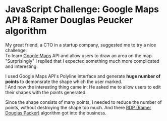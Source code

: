 # JavaScript Challenge: Google Maps API & Ramer Douglas Peucker algorithm

My great friend, a CTO in a startup company, suggested me to try a nice challenge:  
To learn [Google Maps](https://developers.google.com/maps/documentation/javascript/reference) API and allow users to draw an area on the map.  
"Surprisingly" I replied that I expected something much more complicated and Interesting.  

I used Google Maps API's Polyline interface and generate **huge number of points** to demonsrate the shape which the user marked.  
! And now the interesting thing came in: He asked me to allow users to edit their shapes with the points generated.  

Since the shape consists of many points, I needed to reduce the number of points, without destroying the shape too much.
And there [RDP (Ramer Douglas Packer)](https://www.youtube.com/watch?v=nSYw9GrakjY) algorithm got into the business.